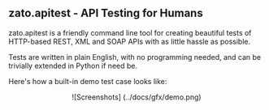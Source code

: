 zato.apitest - API Testing for Humans
-------------------------------------

zato.apitest is a friendly command line tool for creating beautiful tests of HTTP-based REST, XML and SOAP APIs with as little
hassle as possible.

Tests are written in plain English, with no programming needed, and can be trivially extended in Python if need be.

Here's how a built-in demo test case looks like:

<center>
![Screenshots] (../docs/gfx/demo.png)
</center>
